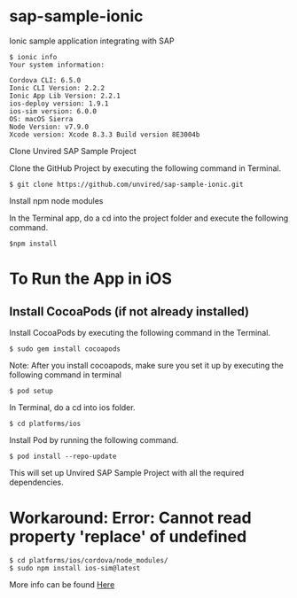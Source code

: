 # sap-sample-ionic
Ionic sample application integrating with SAP

```
$ ionic info
Your system information:

Cordova CLI: 6.5.0 
Ionic CLI Version: 2.2.2
Ionic App Lib Version: 2.2.1
ios-deploy version: 1.9.1 
ios-sim version: 6.0.0 
OS: macOS Sierra
Node Version: v7.9.0
Xcode version: Xcode 8.3.3 Build version 8E3004b
```

Clone Unvired SAP Sample Project

Clone the GitHub Project by executing the following command in Terminal.

```
$ git clone https://github.com/unvired/sap-sample-ionic.git
```

Install npm node modules 

In the Terminal app, do a cd into the project folder and execute the following command.

```
$npm install 
```

# To Run the App in iOS

**Install CocoaPods (if not already installed)**
------------------------------------------------

Install CocoaPods by executing the following command in the Terminal.

```
$ sudo gem install cocoapods
```

Note: After you install cocoapods, make sure you set it up by executing the following command in terminal

```
$ pod setup
```

In Terminal, do a cd into ios folder.

```
$ cd platforms/ios
```

Install Pod by running the following command.

```
$ pod install --repo-update
```

This will set up Unvired SAP Sample Project with all the required dependencies.

# Workaround: Error: Cannot read property 'replace' of undefined

```
$ cd platforms/ios/cordova/node_modules/
$ sudo npm install ios-sim@latest
```
More info can be found [Here](https://forum.ionicframework.com/t/error-cannot-read-property-replace-of-undefined/94532/12)
